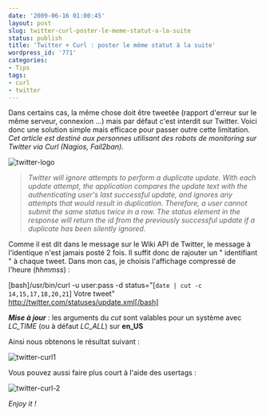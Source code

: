 ```yaml
---
date: '2009-06-16 01:00:45'
layout: post
slug: twitter-curl-poster-le-meme-statut-a-la-suite
status: publish
title: 'Twitter + Curl : poster le même statut à la suite'
wordpress_id: '771'
categories:
- Tips
tags:
- curl
- twitter
---
```


Dans certains cas, la même chose doit être tweetée (rapport d'erreur sur le même serveur, connexion ...) mais par défaut c'est interdit sur Twitter. Voici donc une solution simple mais efficace pour passer outre cette limitation. _Cet article est destiné aux personnes utilisant des robots de monitoring sur Twitter via Curl (Nagios, Fail2ban)._




![twitter-logo](http://blog.kdecherf.com/wp-content/uploads/2009/06/twitter-logo.jpg)







> 

> 
> _Twitter will ignore attempts to perform a duplicate update. With each update attempt, the application compares the update text with the authenticating user's last successful update, and ignores any attempts that would result in duplication. Therefore, a user cannot submit the same status twice in a row. The status element in the response will return the id from the previously successful update if a duplicate has been silently ignored._








Comme il est dit dans le message sur le Wiki API de Twitter, le message à l'identique n'est jamais posté 2 fois. Il suffit donc de rajouter un " identifiant " à chaque tweet. Dans mon cas, je choisis l'affichage compressé de l'heure (_hhmmss_) :


[bash]/usr/bin/curl -u user:pass -d status="[`date | cut -c 14,15,17,18,20,21`] Votre tweet" http://twitter.com/statuses/update.xml[/bash]


_**Mise à jour**_ : les arguments du _cut_ sont valables pour un système avec _LC_TIME_ (ou à défaut _LC_ALL_) sur **en_US**







Ainsi nous obtenons le résultat suivant :




![twitter-curl1](http://blog.kdecherf.com/wp-content/uploads/2009/06/twitter-curl1.png)







Vous pouvez aussi faire plus court à l'aide des usertags :




![twitter-curl-2](http://blog.kdecherf.com/wp-content/uploads/2009/06/twitter-curl-2.png)







_Enjoy it !_






